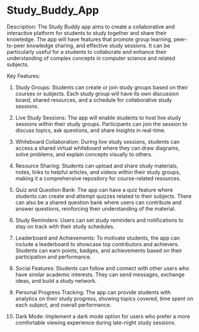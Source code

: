 # Study_Buddy_App
Description: 
The Study Buddy app aims to create a collaborative and interactive platform for students to study together and share their knowledge. The app will have features that promote group learning, peer-to-peer knowledge sharing, and effective study sessions. It can be particularly useful for a students to collaborate and enhance their understanding of complex concepts in computer science and related subjects.

Key Features:

1. Study Groups: Students can create or join study groups based on their courses or subjects. Each study group will have its own discussion board, shared resources, and a schedule for collaborative study sessions.

2. Live Study Sessions: The app will enable students to host live study sessions within their study groups. Participants can join the session to discuss topics, ask questions, and share insights in real-time.

3. Whiteboard Collaboration: During live study sessions, students can access a shared virtual whiteboard where they can draw diagrams, solve problems, and explain concepts visually to others.

4. Resource Sharing: Students can upload and share study materials, notes, links to helpful articles, and videos within their study groups, making it a comprehensive repository for course-related resources.

5. Quiz and Question Bank: The app can have a quiz feature where students can create and attempt quizzes related to their subjects. There can also be a shared question bank where users can contribute and answer questions, reinforcing their understanding of the material.

6. Study Reminders: Users can set study reminders and notifications to stay on track with their study schedules.

7. Leaderboard and Achievements: To motivate students, the app can include a leaderboard to showcase top contributors and achievers. Students can earn points, badges, and achievements based on their participation and performance.

8. Social Features: Students can follow and connect with other users who have similar academic interests. They can send messages, exchange ideas, and build a study network.

9. Personal Progress Tracking: The app can provide students with analytics on their study progress, showing topics covered, time spent on each subject, and overall performance.

10. Dark Mode: Implement a dark mode option for users who prefer a more comfortable viewing experience during late-night study sessions.
